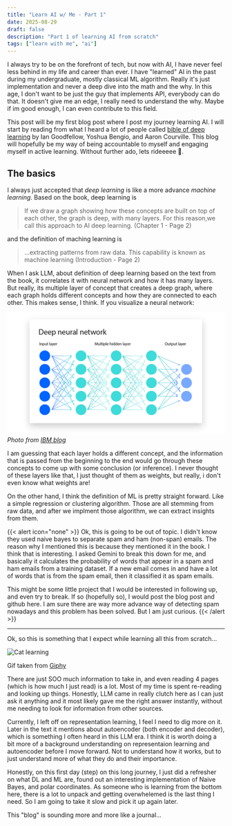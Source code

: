 ```yaml
---
title: "Learn AI w/ Me - Part 1"
date: 2025-08-29
draft: false
description: "Part 1 of learning AI from scratch"
tags: ["learn with me", "ai"]
---
```

I always try to be on the forefront of tech, but now with AI, I have never feel less behind in my life and career than ever. I have "learned" AI in the past during my undergraduate, mostly classical ML algorithm. Really it's just implementation and never a deep dive into the math and the why. In this age, I don't want to be just the guy that implements API, everybody can do that. It doesn't give me an edge, I really need to understand the why. Maybe if im good enough, I can even contribute to this field.

This post will be my first blog post where I post my journey learning AI. I will start by reading from what I heard a lot of people called [bible of deep learning](https://www.deeplearningbook.org/) by Ian Goodfellow, Yoshua Bengio, and Aaron Courville. This blog will hopefully be my way of being accountable to myself and engaging myself in active learning. Without further ado, lets rideeeee  🥜.

## The basics

I always just accepted that _deep learning_ is like a more advance _machine learning_. Based on the book, deep learning is

> If we draw a graph showing how these concepts are built on top of each other, the graph is deep, with many layers. For this reason,we call this approach to AI deep learning. (Chapter 1 - Page 2)

and the definition of maching learning is 

> ...extracting patterns from raw data. This capability is known as machine learning (Introduction - Page 2)

When I ask LLM, about definition of deep learning based on the text from the book, it correlates it with neural network and how it has many layers. But really, its multiple layer of concept that creates a deep graph, where each graph holds different concepts and how they are connected to each other. This makes sense, I think. If you visualize a neural network:

![IBM neural network](neural-network.png)
_Photo from [IBM blog](https://www.ibm.com/think/topics/neural-networks)_

I am guessing that each layer holds a different concept, and the information that is passed from the beginning to the end would go through these concepts to come up with some conclusion (or inference). I never thought of these layers like that, I just thought of them as weights, but really, i don't even know what weights are!

On the other hand, I think the definition of ML is pretty straight forward. Like a simple regression or clustering algorithm. Those are all stemming from raw data, and after we implment those algorithm, we can extract insights from them.

{{< alert icon="none" >}}
Ok, this is going to be out of topic. I didn't know they used naive bayes to separate spam and ham (non-span) emails. The reason why I mentioned this is because they mentioned it in the book. I think that is interesting. I asked Gemini to break this down for me, and basically it calculates the probability of words that appear in a spam and ham emails from a training dataset. If a new email comes in and have a lot of words that is from the spam email, then it classified it as spam emails.

This might be some little project that I would be interested in following up, and even try to break. If so (hopefully so), I would post the blog post and github here. I am sure there are way more advance way of detecting spam nowadays and this problem has been solved. But I am just curious.
{{< /alert >}}

---

Ok, so this is something that I expect while learning all this from scratch...

![Cat learning](https://media.giphy.com/media/v1.Y2lkPTc5MGI3NjExdGdtMHhxMHdjMzlmMXBndTIybDN2OXppZ3pyZmdrdnl1aHFkZ21nMiZlcD12MV9naWZzX3NlYXJjaCZjdD1n/VbnUQpnihPSIgIXuZv/giphy.gif)

Gif taken from [Giphy](https://media.giphy.com/media/v1.Y2lkPTc5MGI3NjExdGdtMHhxMHdjMzlmMXBndTIybDN2OXppZ3pyZmdrdnl1aHFkZ21nMiZlcD12MV9naWZzX3NlYXJjaCZjdD1n/VbnUQpnihPSIgIXuZv/giphy.gif)

There are just SOO much information to take in, and even reading 4 pages (which is how much I just read) is a lot. Most of my time is spent re-reading and looking up things. Honestly, LLM came in really clutch here as I can just ask it anything and it most likely gave me the right answer instantly, without me needing to look for information from other sources.

Currently, I left off on representation learning, I feel I need to dig more on it. Later in the text it mentions about autoencoder (both encoder and decoder), which is something I often heard in this LLM era. I think it is worth doing a bit more of a background understanding on representaion learning and autoencoder before I move forward. Not to understand how it works, but to just understand more of what they do and their importance.

Honestly, on this first day (step) on this long journey, I just did a refresher on what DL and ML are, found out an interesting implementation of Naive Bayes, and polar coordinates. As someone who is learning from the bottom here, there is a lot to unpack and getting overwhelemed is the last thing I need. So I am going to take it slow and pick it up again later.

This "blog" is sounding more and more like a journal...